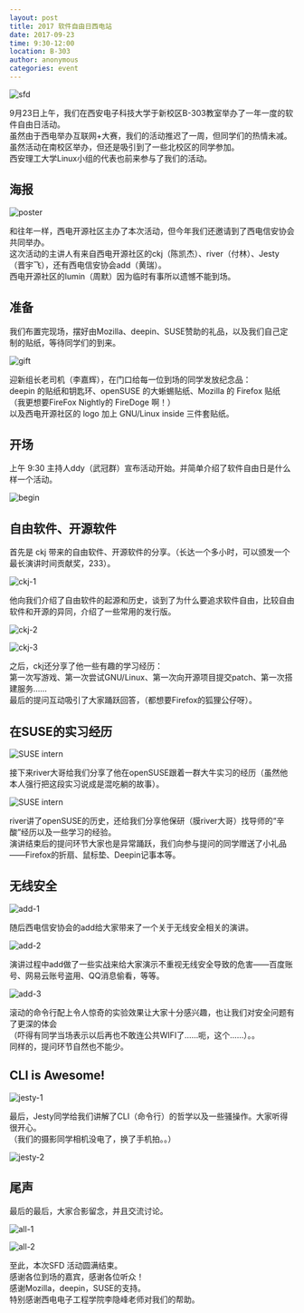 ```yaml
---
layout: post
title: 2017 软件自由日西电站
date: 2017-09-23
time: 9:30-12:00
location: B-303
author: anonymous
categories: event
---
```


![sfd](/img/2017-sfd/sfd.svg)

9月23日上午，我们在西安电子科技大学于新校区B-303教室举办了一年一度的软件自由日活动。  
虽然由于西电举办互联网+大赛，我们的活动推迟了一周，但同学们的热情未减。  
虽然活动在南校区举办，但还是吸引到了一些北校区的同学参加。  
西安理工大学Linux小组的代表也前来参与了我们的活动。

## 海报

![poster](/img/2017-sfd/poster.png)

和往年一样，西电开源社区主办了本次活动，但今年我们还邀请到了西电信安协会共同举办。  
这次活动的主讲人有来自西电开源社区的ckj（陈凯杰）、river（付林）、Jesty（晋宇飞），还有西电信安协会add（黄瑞）。  
西电开源社区的lumin（周默）因为临时有事所以遗憾不能到场。

## 准备

我们布置完现场，摆好由Mozilla、deepin、SUSE赞助的礼品，以及我们自己定制的贴纸，等待同学们的到来。

![gift](/img/2017-sfd/gift.jpg)

迎新组长老司机（李嘉辉），在门口给每一位到场的同学发放纪念品：  
deepin 的贴纸和钥匙环、openSUSE 的大蜥蜴贴纸、Mozilla 的 Firefox 贴纸（我更想要FireFox Nightly的 FireDoge 啊！）  
以及西电开源社区的 logo 加上 GNU/Linux inside 三件套贴纸。

## 开场

上午 9:30 主持人ddy（武冠群）宣布活动开始。并简单介绍了软件自由日是什么样一个活动。

![begin](/img/2017-sfd/begin.jpg)

## 自由软件、开源软件

首先是 ckj 带来的自由软件、开源软件的分享。（长达一个多小时，可以颁发一个最长演讲时间贡献奖，233）。

![ckj-1](/img/2017-sfd/ckj-1.jpg)

他向我们介绍了自由软件的起源和历史，谈到了为什么要追求软件自由，比较自由软件和开源的异同，介绍了一些常用的发行版。

![ckj-2](/img/2017-sfd/ckj-2.jpg)

![ckj-3](/img/2017-sfd/ckj-3.jpg)

之后，ckj还分享了他一些有趣的学习经历：  
第一次写游戏、第一次尝试GNU/Linux、第一次向开源项目提交patch、第一次搭建服务……  
最后的提问互动吸引了大家踊跃回答，（都想要Firefox的狐狸公仔呀）。

## 在SUSE的实习经历

![SUSE intern](/img/2017-sfd/river-1.jpg)

接下来river大哥给我们分享了他在openSUSE跟着一群大牛实习的经历（虽然他本人强行把这段实习说成是混吃躺的故事）。

![SUSE intern](/img/2017-sfd/river-2.jpg)

river讲了openSUSE的历史，还给我们分享他保研（膜river大哥）找导师的“辛酸”经历以及一些学习的经验。  
演讲结束后的提问环节大家也是异常踊跃，我们向参与提问的同学赠送了小礼品——Firefox的折扇、鼠标垫、Deepin记事本等。

## 无线安全

![add-1](/img/2017-sfd/add-1.jpg)

随后西电信安协会的add给大家带来了一个关于无线安全相关的演讲。

![add-2](/img/2017-sfd/add-2.jpg)

演讲过程中add做了一些实战来给大家演示不重视无线安全导致的危害——百度账号、网易云账号盗用、QQ消息偷看，等等。

![add-3](/img/2017-sfd/add-3.jpg)

滚动的命令行配上令人惊奇的实验效果让大家十分感兴趣，也让我们对安全问题有了更深的体会  
（吓得有同学当场表示以后再也不敢连公共WIFI了……呃，这个……）。。  
同样的，提问环节自然也不能少。

## CLI is Awesome!

![jesty-1](/img/2017-sfd/jesty-1.jpg)

最后，Jesty同学给我们讲解了CLI（命令行）的哲学以及一些骚操作。大家听得很开心。  
（我们的摄影同学相机没电了，换了手机拍。。）

![jesty-2](/img/2017-sfd/jesty-2.jpg)

## 尾声

最后的最后，大家合影留念，并且交流讨论。

![all-1](/img/2017-sfd/all-1.jpg)

![all-2](/img/2017-sfd/all-2.jpg)

至此，本次SFD 活动圆满结束。  
感谢各位到场的嘉宾，感谢各位听众！  
感谢Mozilla，deepin，SUSE的支持。  
特别感谢西电电子工程学院李隐峰老师对我们的帮助。
